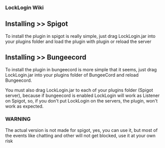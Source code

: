 ### LockLogin Wiki

## Installing >> Spigot
To install the plugin in spigot is really simple, just drag LockLogin.jar into your plugins folder and load the
plugin with plugin or reload the server

## Installing >> Bungeecord
To install the plugin in bungeecord is more simple that it seems, just drag LockLogin.jar into your plugins folder
of BungeeCord and reload Bungeecord.

You must also drag LockLogin.jar to each of your plugins folder (Spigot server), because if bungeecord is enabled
LockLogin will work as Listener on Spigot, so, if you don't put LockLogin on the servers, the plugin, won't work
as expected.


### WARNING
The actual version is not made for spigot, yes, you can use it, but most of the events like chatting and other will not
get blocked, use it at your own risk
